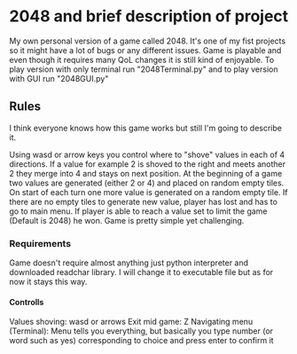 # 2048 and brief description of project

My own personal version of a game called 2048. It's one of my fist projects so it might have a lot of bugs or any different issues.
Game is playable and even though it requires many QoL changes it is still kind of enjoyable. To play version with only terminal run "2048Terminal.py"
and to play version with GUI run "2048GUI.py"

## Rules

I think everyone knows how this game works but still I'm going to describe it.

Using wasd or arrow keys you control where to "shove" values in each of 4 directions. If a value for example 2 is shoved to the right
and meets another 2 they merge into 4 and stays on next position. At the beginning of a game two values are generated (either 2 or 4) and
placed on random empty tiles. On start of each turn one more value is generated on a random empty tile. If there are no empty tiles to
generate new value, player has lost and has to go to main menu. If player is able to reach a value set to limit the game (Default is 2048)
he won. Game is pretty simple yet challenging. 

### Requirements

Game doesn't require almost anything just python interpreter and downloaded readchar library. I will change it to executable file but as for now it stays this way.

#### Controlls

Values shoving: wasd or arrows
Exit mid game: Z
Navigating menu (Terminal): Menu tells you everything, but basically you type number (or word such as yes) corresponding to choice and press enter to confirm it